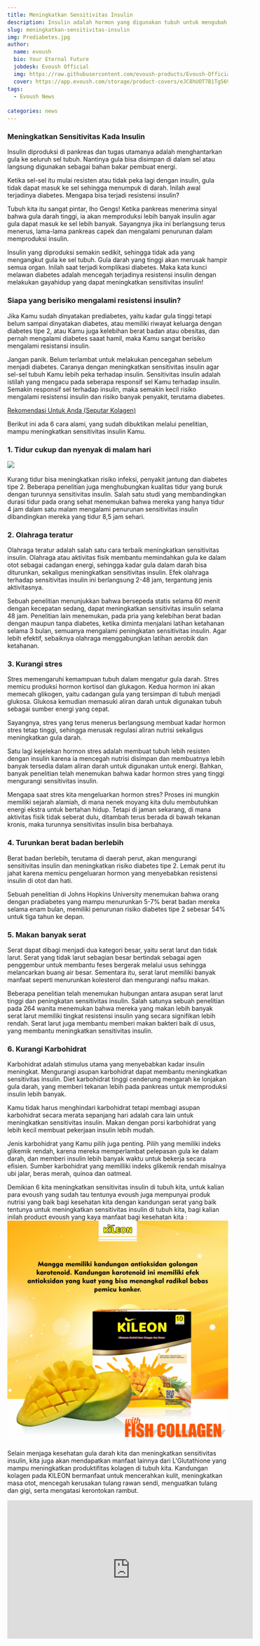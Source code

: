 ```yaml
---
title: Meningkatkan Sensitivitas Insulin 
description: Insulin adalah hormon yang digunakan tubuh untuk mengubah energi dari karbohidrat yang kita konsumsi.
slug: meningkatkan-sensitivitas-insulin
img: Prediabetes.jpg
author:
  name: evoush
  bio: Your Eternal Future
  jobdesk: Evoush Official
  img: https://raw.githubusercontent.com/evoush-products/Evoush-Official-Website/master/static/icon_128.png
  cover: https://app.evoush.com/storage/product-covers/eJC8hUOT7B1Tg56943hWhsI9KMH8k7CdRe2OFDbo.jpg
tags:
  - Evoush News

categories: news
---  
```


### Meningkatkan Sensitivitas Kada Insulin    
Insulin diproduksi di pankreas dan tugas utamanya adalah menghantarkan gula ke seluruh sel tubuh. Nantinya gula bisa disimpan di dalam sel atau langsung digunakan sebagai bahan bakar pembuat energi.  


Ketika sel-sel itu mulai resisten atau tidak peka lagi dengan insulin, gula tidak dapat masuk ke sel sehingga menumpuk di darah. Inilah awal terjadinya diabetes. Mengapa bisa terjadi resistensi insulin?  

Tubuh kita itu sangat pintar, lho Gengs! Ketika pankreas menerima sinyal bahwa gula darah tinggi, ia akan memproduksi lebih banyak insulin agar gula dapat masuk ke sel lebih banyak. Sayangnya jika ini berlangsung terus menerus, lama-lama pankreas capek dan mengalami penurunan dalam memproduksi insulin.

Insulin yang diproduksi semakin sedikit, sehingga tidak ada yang mengangkut gula ke sel tubuh. Gula darah yang tinggi akan merusak hampir semua organ. Inilah saat terjadi komplikasi diabetes. Maka kata kunci melawan diabetes adalah mencegah terjadinya resistensi insulin dengan melakukan gayahidup yang dapat meningkatkan sensitivitas insulin!  

### Siapa yang berisiko mengalami resistensi insulin?  

Jika Kamu sudah dinyatakan prediabetes, yaitu kadar gula tinggi tetapi belum sampai dinyatakan diabetes, atau memiliki riwayat keluarga dengan diabetes tipe 2, atau Kamu juga kelebihan berat badan atau obesitas, dan pernah mengalami diabetes saaat hamil, maka Kamu sangat berisiko mengalami resistansi insulin.

Jangan panik. Belum terlambat untuk melakukan pencegahan sebelum menjadi diabetes. Caranya dengan meningkatkan sensitivitas insulin agar sel-sel tubuh Kamu lebih peka terhadap insulin. Sensitivitas insulin adalah istilah yang mengacu pada seberapa responsif sel Kamu terhadap insulin. Semakin responsif sel terhadap insulin, maka semakin kecil risiko mengalami resistensi insulin dan risiko banyak penyakit, terutama diabetes.  


<a class="text-info" href="https://evoush.com/blog/news/kapan-waktu-yang-tepat-mengonsumsi-kolagen">Rekomendasi Untuk Anda (Seputar Kolagen)</a>

Berikut ini ada 6 cara alami, yang sudah dibuktikan melalui penelitian, mampu meningkatkan sensitivitas insulin Kamu.  

### 1. Tidur cukup dan nyenyak di malam hari  
<img src="https://raw.githubusercontent.com/evoush-products/bahan_evoush/master/migration_db/product-sliders/dc06b899913a8375d93d7b8e45ea26b2" class="img-fluid mt-5">  

Kurang tidur bisa meningkatkan risiko infeksi, penyakit jantung dan diabetes tipe 2. Beberapa penelitian juga menghubungkan kualitas tidur yang buruk dengan turunnya sensitivitas insulin. Salah satu studi yang membandingkan durasi tidur pada orang sehat menemukan bahwa mereka yang hanya tidur 4 jam dalam satu malam mengalami penurunan sensitivitas insulin dibandingkan mereka yang tidur 8,5 jam sehari.  

### 2. Olahraga teratur  
Olahraga teratur adalah salah satu cara terbaik meningkatkan sensitivitas insulin. Olahraga atau aktivitas fisik membantu memindahkan gula ke dalam otot sebagai cadangan energi, sehingga kadar gula dalam darah bisa diturunkan, sekaligus meningkatkan sensitivitas insulin. Efek olahraga terhadap sensitivitas insulin ini berlangsung 2-48 jam, tergantung jenis aktivitasnya.

Sebuah penelitian menunjukkan bahwa bersepeda statis selama 60 menit dengan kecepatan sedang, dapat meningkatkan sensitivitas insulin selama 48 jam. Penelitian lain menemukan, pada pria yang kelebihan berat badan dengan maupun tanpa diabetes, ketika diminta menjalani latihan ketahanan selama 3 bulan, semuanya mengalami peningkatan sensitivitas insulin. Agar lebih efektif, sebaiknya olahraga menggabungkan latihan aerobik dan ketahanan.  

### 3. Kurangi stres  
Stres memengaruhi kemampuan tubuh dalam mengatur gula darah. Stres memicu produksi hormon kortisol dan glukagon. Kedua hormon ini akan memecah glikogen, yaitu cadangan gula yang tersimpan di tubuh menjadi glukosa. Glukosa kemudian memasuki aliran darah untuk digunakan tubuh sebagai sumber energi yang cepat.

Sayangnya, stres yang terus menerus berlangsung membuat kadar hormon stres tetap tinggi, sehingga merusak regulasi aliran nutrisi sekaligus meningkatkan gula darah.  

Satu lagi kejelekan hormon stres adalah membuat tubuh lebih resisten dengan insulin karena ia mencegah nutrisi disimpan dan membuatnya lebih banyak tersedia dalam aliran darah untuk digunakan untuk energi. Bahkan, banyak penelitian telah menemukan bahwa kadar hormon stres yang tinggi mengurangi sensitivitas insulin.


Mengapa saat stres kita mengeluarkan hormon stres? Proses ini mungkin memiliki sejarah alamiah, di mana nenek moyang kita dulu membutuhkan energi ekstra untuk bertahan hidup. Tetapi di jaman sekarang, di mana aktivitas fisik tidak seberat dulu, ditambah terus berada di bawah tekanan kronis, maka turunnya sensitivitas insulin bisa berbahaya.  

### 4. Turunkan berat badan berlebih  
Berat badan berlebih, terutama di daerah perut, akan mengurangi sensitivitas insulin dan meningkatkan risiko diabetes tipe 2. Lemak perut itu jahat karena memicu pengeluaran hormon yang menyebabkan resistensi insulin di otot dan hati.

Sebuah penelitian di Johns Hopkins University menemukan bahwa orang dengan pradiabetes yang mampu menurunkan 5-7% berat badan mereka selama enam bulan, memiliki penurunan risiko diabetes tipe 2 sebesar 54% untuk tiga tahun ke depan.  

### 5. Makan banyak serat  
Serat dapat dibagi menjadi dua kategori besar, yaitu serat larut dan tidak larut. Serat yang tidak larut sebagian besar bertindak sebagai agen penggembur untuk membantu feses bergerak melalui usus sehingga melancarkan buang air besar. Sementara itu, serat larut memiliki banyak manfaat seperti menurunkan kolesterol dan mengurangi nafsu makan.  

Beberapa penelitian telah menemukan hubungan antara asupan serat larut tinggi dan peningkatan sensitivitas insulin. Salah satunya sebuah penelitian pada 264 wanita  menemukan bahwa mereka yang makan lebih banyak serat larut memiliki tingkat resistensi insulin yang secara signifikan lebih rendah. Serat larut juga membantu memberi makan bakteri baik di usus, yang membantu meningkatkan sensitivitas insulin.  

### 6. Kurangi Karbohidrat 
Karbohidrat adalah stimulus utama yang menyebabkan kadar insulin meningkat. Mengurangi asupan karbohidrat dapat membantu meningkatkan sensitivitas insulin. Diet karbohidrat tinggi cenderung mengarah ke lonjakan gula darah, yang memberi tekanan lebih pada pankreas untuk memproduksi insulin lebih banyak. 

 Kamu tidak harus menghindari karbohidrat tetapi membagi asupan karbohidrat secara merata sepanjang hari adalah cara lain untuk meningkatkan sensitivitas insulin. Makan dengan porsi karbohidrat yang lebih kecil membuat pekerjaan insulin lebih mudah. 

 Jenis karbohidrat yang Kamu pilih juga penting. Pilih yang memiliki indeks glikemik rendah, karena mereka memperlambat pelepasan gula ke dalam darah, dan memberi insulin lebih banyak waktu untuk bekerja secara efisien. Sumber karbohidrat yang memilliki indeks glikemik rendah misalnya ubi jalar, beras merah, quinoa dan oatmeal.  

 Demikian 6 kita meningkatkan sensitivitas insulin di tubuh kita, untuk kalian para evoush yang sudah tau tentunya evoush juga mempunyai produk nutrisi yang baik bagi kesehatan kita dengan kandungan serat yang baik tentunya untuk meningkatkan sensitivitas insulin di tubuh kita, bagi kalian inilah product evoush yang kaya manfaat bagi kesehatan kita :  
   <img src="https://raw.githubusercontent.com/evoush-products/bahan_evoush/master/migration_db/product-sliders/434a09ec8ca00c9129621f358bc5222d" class="img-fluid mt-5">  

 Selain menjaga kesehatan gula darah kita dan meningkatkan sensitivitas insulin, kita juga akan mendapatkan manfaat lainnya dari L'Glutathione yang mampu meningkatkan produktifitas kolagen di tubuh kita. Kandungan kolagen pada KILEON bermanfaat untuk mencerahkan kulit, meningkatkan masa otot, mencegah kerusakan tulang rawan sendi, menguatkan tulang dan gigi, serta mengatasi kerontokan rambut.  
<div class="embed-responsive embed-responsive-16by9">
 <iframe width="560" height="315" src="https://www.youtube.com/embed/48dA834NzMg" title="YouTube video player" frameborder="0" allow="accelerometer; autoplay; clipboard-write; encrypted-media; gyroscope; picture-in-picture" allowfullscreen></iframe>
</div>

